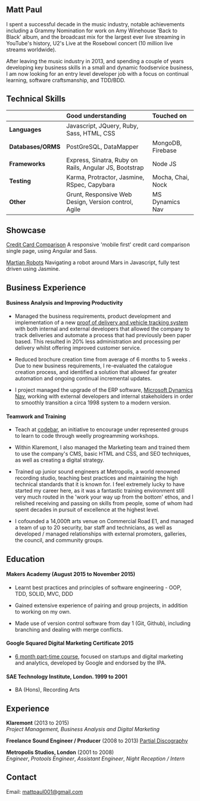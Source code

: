 ## Matt Paul                                                                  


I spent a successful decade in the music industry, notable achievements including a Grammy Nomination for work on Amy Winehouse 'Back to Black' album, and the broadcast mix for the largest ever live streaming in YouTube's history, U2's Live at the Rosebowl concert (10 million live streams worldwide). 

After leaving the music industry in 2013, and spending a couple of years developing key business skills in a small and dynamic foodservice business,  I am now looking for an entry level developer job with a focus on continual learning, software craftsmanship, and TDD/BDD. 

## Technical Skills

|                    | Good understanding                                         | Touched on                 |
| ------------------ | :--------------------------------------------------------- | :------------------------- |
| **Languages**      | Javascript, JQuery, Ruby, Sass, HTML, CSS                  |                            |
| **Databases/ORMS** | PostGreSQL, DataMapper                                     | MongoDB, Firebase          |
| **Frameworks**     | Express, Sinatra, Ruby on Rails, Angular JS, Bootstrap     | Node JS                    |
| **Testing**        | Karma, Protractor, Jasmine, RSpec, Capybara                | Mocha, Chai, Nock          |
| **Other**          | Grunt, Responsive Web Design, Version control, Agile       | MS Dynamics Nav            |

## Showcase

[Credit Card Comparison](https://github.com/matt-paul/credit-card-comparison) A responsive 'mobile first' credit card comparison single page, using Angular and Sass.

[Martian Robots](https://github.com/matt-paul/martian-robots) Navigating a robot around Mars in Javascript, fully test driven using Jasmine. 

## Business Experience

#### Business Analysis and Improving Productivity

 - Managed the business requirements, product development and implementation of a new [proof of delivery and vehicle tracking system](http://www.podfather.com) with both internal and external developers that allowed the company to track deliveries and automate a process that had previously been paper based.  This resulted in 20% less administration and processing per delivery whilst offering improved customer service.

 -  Reduced brochure creation time from average of 6 months to 5 weeks . Due to new business requirements, I re-evaluated the catalogue creation process, and identified a solution that allowed far greater automation and ongoing continual incremental updates.

 -  I project managed the upgrade of the ERP software, [Microsoft Dynamics Nav](http://www.microsoft.com/en-gb/dynamics/erp-nav-overview.aspx), working with external developers and internal stakeholders in order to smoothly transition a circa 1998 system to a modern version. 
 

#### Teamwork and Training

 - Teach at [codebar](http://www.codebar.io/), an initiative to encourage under represented groups to learn to code through weelly progreamming workshops.

 - Within Klaremont, I also managed the Marketing team and trained them to use the company's CMS, basic HTML and CSS, and SEO techniques, as well as creating a digital strategy.

 - Trained up junior sound engineers at Metropolis, a world renowned recording studio, teaching best practices and maintaining the high technical standards that it is known for. I feel extremely lucky to have started my career here, as it was a fantastic training environment still very much routed in the 'work your way up from the bottom' ethos, and I relished receiving and passing on skills from people, some of whom had spent decades in pursuit of excellence at the highest level. 

 - I cofounded a 14,000ft arts venue on Commercial Road E1, and managed a team of up to 20 security, bar staff and technicians, as well as developed / managed relationships with external promoters, galleries, the council, and community groups. 


## Education

#### Makers Academy (August 2015 to November 2015)

- Learnt best practices and principles of software engineering - OOP, TDD, SOLID, MVC, DDD

- Gained extensive experience of pairing and group projects, in addition to working on my own.

- Made use of version control software from day 1 (Git, Github), including branching and dealing with merge conflicts.


#### Google Squared Digital Marketing Certificate 2015

 - [6 month part-time course](https://www.wearesquared.com/), focused on startups and digital marketing and analytics, developed by Google and endorsed by the IPA.


#### SAE Technology Institute, London. 1999 to 2001

- BA (Hons), Recording Arts


## Experience

**Klaremont** (2013 to 2015)   
*Project Management, Business Analysis and Digital Marketing*  

**Freelance Sound Engineer / Producer** (2008 to 2013)
[Partial Discography](http://www.discogs.com/artist/280212-Matt-Paul?filter_anv=0&type=Credits&page=1)

**Metropolis Studios, London** (2001 to 2008)    
*Engineer*,
*Protools Engineer*,
*Assistant Engineer*,
*Night Reception / Intern*

## Contact
Email: mattpaul001@gmail.com 





